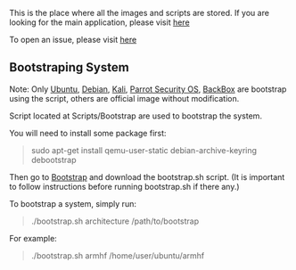 This is the place where all the images and scripts are stored. If you are looking for the main application, please visit [here](https://github.com/EXALAB/AnLinux-App)

To open an issue, please visit [here](https://github.com/EXALAB/AnLinux-App/issues)



## Bootstraping System

Note: Only [Ubuntu](https://www.ubuntu.com/), [Debian](https://www.debian.org/), [Kali](https://www.kali.org/), [Parrot Security OS](https://www.parrotsec.org/), [BackBox](https://www.backbox.org) are bootstrap using the script, others are official image without modification.

Script located at Scripts/Bootstrap are used to bootstrap the system.

You will need to install some package first:

> sudo apt-get install qemu-user-static debian-archive-keyring debootstrap

Then go to [Bootstrap](https://github.com/EXALAB/Anlinux-Resources/tree/master/Scripts/Bootstrap) and download the bootstrap.sh script. (It is important to follow instructions before running bootstrap.sh if there any.)

To bootstrap a system, simply run:

> ./bootstrap.sh architecture /path/to/bootstrap
   
For example: 

> ./bootstrap.sh armhf /home/user/ubuntu/armhf

